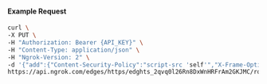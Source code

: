 <!-- Code generated for API Clients. DO NOT EDIT. -->

#### Example Request

```bash
curl \
-X PUT \
-H "Authorization: Bearer {API_KEY}" \
-H "Content-Type: application/json" \
-H "Ngrok-Version: 2" \
-d '{"add":{"Content-Security-Policy":"script-src 'self'","X-Frame-Options":"DENY"},"enabled":true}' \
https://api.ngrok.com/edges/https/edghts_2qvq0l26Rn8DxWnHRFrAm2GKJMC/routes/edghtsrt_2qvq0kq2IXbq1P5l0Fd2bzXDou2/response_headers
```

